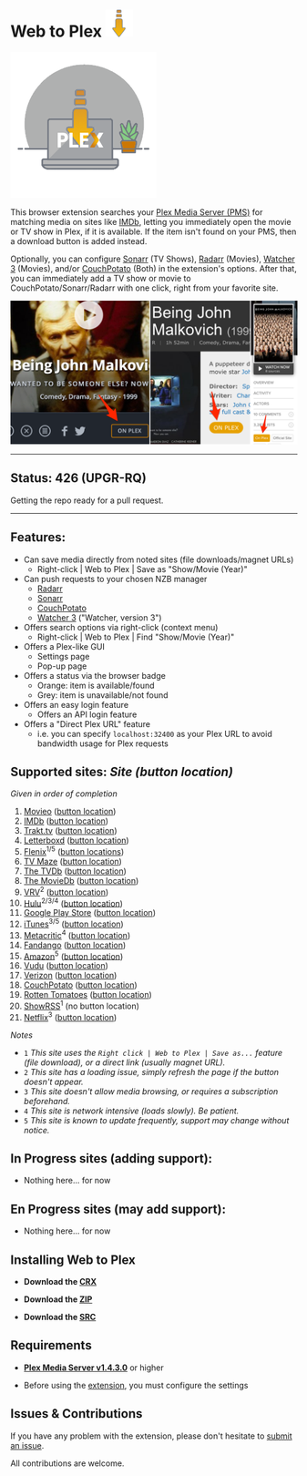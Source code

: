 # Web to Plex ![Icon](src/img/48.png)

![Logo](src/img/256.png)

This browser extension searches your [Plex Media Server (PMS)](https://www.plex.tv/downloads/) for matching media on sites like [IMDb](https://imdb.com), letting you immediately open the movie or TV show in Plex, if it is available. If the item isn't found on your PMS, then a download button is added instead.

Optionally, you can configure [Sonarr](https://sonarr.tv/) (TV Shows), [Radarr](https://radarr.video/) (Movies), [Watcher 3](https://nosmokingbandit.github.io/) (Movies), and/or [CouchPotato](https://couchpota.to/) (Both) in the extension's options. After that, you can immediately add a TV show or movie to CouchPotato/Sonarr/Radarr with one click, right from your favorite site.

![Examples](example.png)

----

## Status: 426 (UPGR-RQ)

Getting the repo ready for a pull request.

----

## Features:

- Can save media directly from noted sites (file downloads/magnet URLs)
  - Right-click | Web to Plex | Save as "Show/Movie (Year)"
- Can push requests to your chosen NZB manager
  - [Radarr](https://radarr.video/)
  - [Sonarr](https://sonarr.tv/)
  - [CouchPotato](https://couchpota.to/)
  - [Watcher 3](https://nosmokingbandit.github.io/) ("Watcher, version 3")
- Offers search options via right-click (context menu)
  - Right-click | Web to Plex | Find "Show/Movie (Year)"
- Offers a Plex-like GUI
  - Settings page
  - Pop-up page
- Offers a status via the browser badge
  - Orange: item is available/found
  - Grey: item is unavailable/not found
- Offers an easy login feature
  - Offers an API login feature
- Offers a "Direct Plex URL" feature
  - i.e. you can specify `localhost:32400` as your Plex URL to avoid bandwidth usage for Plex requests

## Supported sites: *Site (button location)*

*Given in order of completion*

1.  [Movieo](http://movieo.me/) ([button location](button-locations/movieo.png))
2.  [IMDb](http://imdb.com/) ([button location](button-locations/imdb.png))
3.  [Trakt.tv](https://trakt.tv/) ([button location](button-locations/trakt.png))
4.  [Letterboxd](https://letterboxd.com/) ([button location](button-locations/letterboxd.png))
5.  [Flenix](https://flenix.co/)<sup>1/5</sup> ([button locations](button-locations/flenix.png))
6.  [TV Maze](http://www.tvmaze.com/) ([button location](button-locations/tvmaze.png))
7.  [The TVDb](https://www.thetvdb.com/) ([button location](button-locations/tvdb.png))
8.  [The MovieDb](https://www.themoviedb.org/) ([button location](button-locations/tmdb.png))
9.  [VRV](https://vrv.co/)<sup>2</sup> ([button location](button-locations/vrv.png))
10. [Hulu](https://hulu.com/)<sup>2/3/4</sup> ([button location](button-locations/hulu.png))
11. [Google Play Store](https://play.google.com/store/movies/) ([button location](button-locations/google.png))
12. [iTunes](https://itunes.apple.com/)<sup>3/5</sup> ([button location](button-locations/itunes.png))
13. [Metacritic](http://www.metacritic.com/)<sup>4</sup> ([button location](button-locations/metacritic.png))
14. [Fandango](https://www.fandango.com/) ([button location](button-locations/fandango.png))
15. [Amazon](https://www.amazon.com/)<sup>5</sup> ([button location](button-locations/amazon.png))
16. [Vudu](https://www.vudu.com/) ([button location](button-locations/vudu.png))
17. [Verizon](https://www.tv.verizon.com/) ([button location](button-locations/verizon.png))
18. [CouchPotato](http://couchpotato.life/) ([button location](button-locations/couch-potato.png))
19. [Rotten Tomatoes](https://www.rottentomatoes.com/) ([button location](button-locations/rotten-tomatoes.png))
20. [ShowRSS](https://showrss.info/)<sup>1</sup> (no button location)
21. [Netflix](https://netflix.com/)<sup>3</sup> ([button location](button-locations/netflix.png))

*Notes*

- `1` *This site uses the `Right click | Web to Plex | Save as...` feature (file download), or a direct link (usually magnet URL).*
- `2` *This site has a loading issue, simply refresh the page if the button doesn't appear.*
- `3` *This site doesn't allow media browsing, or requires a subscription beforehand.*
- `4` *This site is network intensive (loads slowly). Be patient.*
- `5` *This site is known to update frequently, support may change without notice.*

## In Progress sites (adding support):

- Nothing here... for now

## En Progress sites (may add support):

- Nothing here... for now

## Installing Web to Plex

- **Download the [CRX](https://github.com/Ephellon/web-to-plex/raw/master/src.crx)**

- **Download the [ZIP](https://github.com/Ephellon/web-to-plex/raw/master/src.zip)**

- **Download the [SRC](https://github.com/Ephellon/web-to-plex/archive/master.zip)**

## Requirements

+ [**Plex Media Server v1.4.3.0**](https://www.plex.tv/downloads/#getdownload) or higher

+ Before using the [extension](chrome://extensions), you must configure the settings

## Issues & Contributions

If you have any problem with the extension, please don't hesitate to [submit an issue](https://github.com/Ephellon/web-to-plex/issues/new).

All contributions are welcome.
